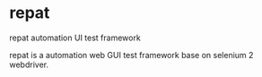 repat
=====

repat automation UI test framework

repat is a automation web GUI test framework base on selenium 2 webdriver.
